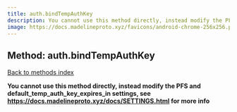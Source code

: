 ```yaml
---
title: auth.bindTempAuthKey
description: You cannot use this method directly, instead modify the PFS and default_temp_auth_key_expires_in settings, see https://docs.madelineproto.xyz/docs/SETTINGS.html for more info
image: https://docs.madelineproto.xyz/favicons/android-chrome-256x256.png
---
```

## Method: auth.bindTempAuthKey  
[Back to methods index](index.md)


**You cannot use this method directly, instead modify the PFS and default_temp_auth_key_expires_in settings, see https://docs.madelineproto.xyz/docs/SETTINGS.html for more info**




